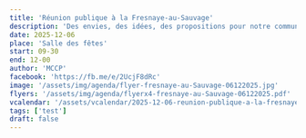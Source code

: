 ```yaml
---
title: 'Réunion publique à la Fresnaye-au-Sauvage'
description: 'Des envies, des idées, des propositions pour notre commune ? Discutons-en !'
date: 2025-12-06
place: 'Salle des fêtes'
start: 09-30
end: 12-00
author: 'MCCP'
facebook: 'https://fb.me/e/2UcjF8dRc'
image: '/assets/img/agenda/flyer-fresnaye-au-Sauvage-06122025.jpg'
flyers: '/assets/img/agenda/flyerx4-fresnaye-au-Sauvage-06122025.pdf'
vcalendar: '/assets/vcalendar/2025-12-06-reunion-publique-a-la-fresnaye-au-sauvage.ics'
tags: ['test']
draft: false
---
```

